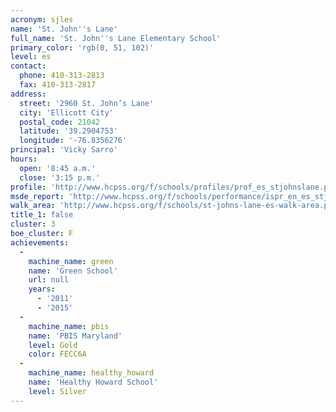 ```yaml
---
acronym: sjles
name: 'St. John''s Lane'
full_name: 'St. John''s Lane Elementary School'
primary_color: 'rgb(0, 51, 102)'
level: es
contact:
  phone: 410-313-2813
  fax: 410-313-2817
address:
  street: '2960 St. John’s Lane'
  city: 'Ellicott City'
  postal_code: 21042
  latitude: '39.2904753'
  longitude: '-76.8356276'
principal: 'Vicky Sarro'
hours:
  open: '8:45 a.m.'
  close: '3:15 p.m.'
profile: 'http://www.hcpss.org/f/schools/profiles/prof_es_stjohnslane.pdf'
msde_report: 'http://www.hcpss.org/f/schools/performance/ispr_en_es_stjohnslane.pdf'
walk_area: 'http://www.hcpss.org/f/schools/st-johns-lane-es-walk-area.pdf'
title_1: false
cluster: 3
boe_cluster: F
achievements:
  -
    machine_name: green
    name: 'Green School'
    url: null
    years:
      - '2011'
      - '2015'
  -
    machine_name: pbis
    name: 'PBIS Maryland'
    level: Gold
    color: FECC6A
  -
    machine_name: healthy_howard
    name: 'Healthy Howard School'
    level: Silver
---
```

